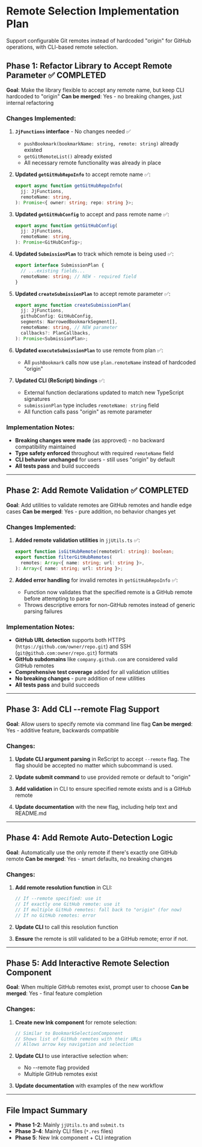 # Remote Selection Implementation Plan

Support configurable Git remotes instead of hardcoded "origin" for GitHub operations, with CLI-based remote selection.

## Phase 1: Refactor Library to Accept Remote Parameter ✅ COMPLETED

**Goal**: Make the library flexible to accept any remote name, but keep CLI hardcoded to "origin"
**Can be merged**: Yes - no breaking changes, just internal refactoring

### Changes Implemented:

1. **`JjFunctions` interface** - No changes needed ✅

   - `pushBookmark(bookmarkName: string, remote: string)` already existed
   - `getGitRemoteList()` already existed
   - All necessary remote functionality was already in place

2. **Updated `getGitHubRepoInfo`** to accept remote name ✅:

   ```typescript
   export async function getGitHubRepoInfo(
     jj: JjFunctions,
     remoteName: string,
   ): Promise<{ owner: string; repo: string }>;
   ```

3. **Updated `getGitHubConfig`** to accept and pass remote name ✅:

   ```typescript
   export async function getGitHubConfig(
     jj: JjFunctions,
     remoteName: string,
   ): Promise<GitHubConfig>;
   ```

4. **Updated `SubmissionPlan`** to track which remote is being used ✅:

   ```typescript
   export interface SubmissionPlan {
     // ...existing fields...
     remoteName: string; // NEW - required field
   }
   ```

5. **Updated `createSubmissionPlan`** to accept remote parameter ✅:

   ```typescript
   export async function createSubmissionPlan(
     jj: JjFunctions,
     githubConfig: GitHubConfig,
     segments: NarrowedBookmarkSegment[],
     remoteName: string, // NEW parameter
     callbacks?: PlanCallbacks,
   ): Promise<SubmissionPlan>;
   ```

6. **Updated `executeSubmissionPlan`** to use remote from plan ✅:

   - All `pushBookmark` calls now use `plan.remoteName` instead of hardcoded "origin"

7. **Updated CLI (ReScript) bindings** ✅:
   - External function declarations updated to match new TypeScript signatures
   - `submissionPlan` type includes `remoteName: string` field
   - All function calls pass "origin" as remote parameter

### Implementation Notes:

- **Breaking changes were made** (as approved) - no backward compatibility maintained
- **Type safety enforced** throughout with required `remoteName` field
- **CLI behavior unchanged** for users - still uses "origin" by default
- **All tests pass** and build succeeds

---

## Phase 2: Add Remote Validation ✅ COMPLETED

**Goal**: Add utilities to validate remotes are GitHub remotes and handle edge cases
**Can be merged**: Yes - pure addition, no behavior changes yet

### Changes Implemented:

1. **Added remote validation utilities** in `jjUtils.ts` ✅:

   ```typescript
   export function isGitHubRemote(remoteUrl: string): boolean;
   export function filterGitHubRemotes(
     remotes: Array<{ name: string; url: string }>,
   ): Array<{ name: string; url: string }>;
   ```

2. **Added error handling** for invalid remotes in `getGitHubRepoInfo` ✅:
   - Function now validates that the specified remote is a GitHub remote before attempting to parse
   - Throws descriptive errors for non-GitHub remotes instead of generic parsing failures

### Implementation Notes:

- **GitHub URL detection** supports both HTTPS (`https://github.com/owner/repo.git`) and SSH (`git@github.com:owner/repo.git`) formats
- **GitHub subdomains** like `company.github.com` are considered valid GitHub remotes
- **Comprehensive test coverage** added for all validation utilities
- **No breaking changes** - pure addition of new utilities
- **All tests pass** and build succeeds

---

## Phase 3: Add CLI --remote Flag Support

**Goal**: Allow users to specify remote via command line flag
**Can be merged**: Yes - additive feature, backwards compatible

### Changes:

1. **Update CLI argument parsing** in ReScript to accept `--remote` flag. The flag should be accepted no matter which subcommand is used.

2. **Update submit command** to use provided remote or default to "origin"

3. **Add validation** in CLI to ensure specified remote exists and is a GitHub remote

4. **Update documentation** with the new flag, including help text and README.md

---

## Phase 4: Add Remote Auto-Detection Logic

**Goal**: Automatically use the only remote if there's exactly one GitHub remote
**Can be merged**: Yes - smart defaults, no breaking changes

### Changes:

1. **Add remote resolution function** in CLI:

   ```typescript
   // If --remote specified: use it
   // If exactly one GitHub remote: use it
   // If multiple GitHub remotes: fall back to "origin" (for now)
   // If no GitHub remotes: error
   ```

2. **Update CLI** to call this resolution function

3. **Ensure** the remote is still validated to be a GitHub remote; error if not.

---

## Phase 5: Add Interactive Remote Selection Component

**Goal**: When multiple GitHub remotes exist, prompt user to choose
**Can be merged**: Yes - final feature completion

### Changes:

1. **Create new Ink component** for remote selection:

   ```typescript
   // Similar to BookmarkSelectionComponent
   // Shows list of GitHub remotes with their URLs
   // Allows arrow key navigation and selection
   ```

2. **Update CLI** to use interactive selection when:

   - No --remote flag provided
   - Multiple GitHub remotes exist

3. **Update documentation** with examples of the new workflow

---

## File Impact Summary

- **Phase 1-2**: Mainly `jjUtils.ts` and `submit.ts`
- **Phase 3-4**: Mainly CLI files (`*.res` files)
- **Phase 5**: New Ink component + CLI integration
